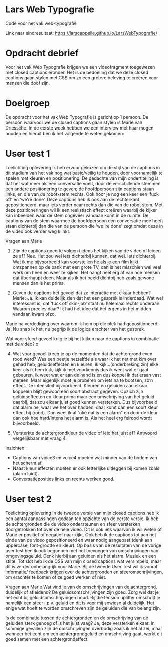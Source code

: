 # Lars Web Typografie
Code voor het vak web-typografie

Link naar eindresultaat: https://larscappelle.github.io/LarsWebTypografie/

# Opdracht debrief
Voor het vak Web Typografie krijgen we een videofragment toegewezen met closed captions eronder. Het is de bedoeling dat we deze closed captions gaan stylen met CSS om zo een grotere beleving te creëren voor mensen die doof zijn.

# Doelgroep
De opdracht voor het vak Web Typografie is gericht op 1 persoon. De persoon waarvoor we de closed captions gaan stylen is Marie van Driessche. In de eerste week hebben we een interview met haar mogen houden en hieruit ben ik het volgende te weten gekomen:

# User test 1
Toelichting oplevering
Ik heb ervoor gekozen om de stijl van de captions in dit stadium van het vak nog wat basic/veilig te houden, door voornamelijk te spelen met kleuren en positionering. De gedachte van mijn ondertiteling is dat het wat meer als een conversatie voelt, door de verschillende stemmen een andere positionering te geven; de hoofdpersoon zijn captions staan links, en die van de robot-stem rechts. Ook hoor je nog een keer een ‘fuck off’ en ‘we’re done’. Deze captions heb ik ook aan de rechterkant gepositioneerd, maar iets verder naar rechts dan die van de robot stem. Met deze positioneringen wil ik een realistisch effect creëren waarbij de kijker kan inbeelden waar de stem ongeveer vandaan komt in de ruimte. De captions van de stem waarmee de hoofdpersoon een conversatie mee heeft staan dichterbij dan die van de persoon die ‘we ’re done’ zegt omdat deze in de video ook verder weg klinkt.

Vragen aan Marie
1. Zijn de captions goed te volgen tijdens het kijken van de video of leiden ze af?
Nee. Het zou wel iets dichterbij kunnen, dat wel. Iets dichterbij. Wat ik me bijvoorbeeld kan voorstellen he als je een film kijkt ontspannen op de bank met een grote TV, dan is het misschien wel veel werk om heen en weer te kijken. Het hangt heel erg af van hoe mensen dat überhaupt doen. Maar als ik het beeld dichtbij heb zoals gewone mensen dan is het prima.

2. Geven de captions het gevoel dat ze interactie met elkaar hebben?
Marie: Ja. Ik kan duidelijk zien dat het een gesprek is inderdaad. Wat wel interessant is; dat ‘fuck off skin-job’ staat nu helemaal rechts onderaan. Waarom precies daar? Ik had het idee dat het ergens in het midden vandaan kwam ofzo.

Marie na verdediging over waarom ik hem op die plek had gepositioneerd: Ja. Nu snap ik het, nu begrijp ik de logica erachter van het gesprek.

Wat voor sfeer/ gevoel krijg je bij het kijken naar de captions in combinatie met de video?
x

4. Wat voor gevoel kreeg je op de momenten dat de achtergrond even rood werd? 
Was een beetje hetzelfde als waar ik het net met kim over gehad heb; geluidseffecten en kleuren, ik kijk…(onderbreking zin) elke keer als ik hem kijk, kijk ik met voorkennis dus ik weet wat er gaat gebeuren, ik weet wat er aan de hand is en dus koppel ik dat eraan vast meteen. Maar eigenlijk moet je proberen om iets na te bootsen, zo’n effect. De intensiteit bijvoorbeeld. Kleuren en geluiden aan elkaar koppelen blijft gewoon een soort abstract gegeven. Opzich zijn geluidseffecten en kleur prima maar een omschrijving van het geluid daarbij, dat zou elkaar juist goed kunnen versterken. Dus bijvoorbeeld dat alarm he, waar we het over hadden, daar komt dan een soort kleur effect bij (rood). Dan weet ik al “oké dat is een alarm” en door de kleur dan ook hoe hard/intens het alarm is. Als het heel erg felrood wordt bijvoorbeeld.

5. Versterkte de achtergrondkleur de video of leid het juist af?
Antwoord vergelijkbaar met vraag 4.

Inzichten:
-	Captions van voice3 en voice4 moeten wat minder van de bodem van het scherm af.
-	Naast kleur effecten moeten er ook letterlijke uitleggen bij komen zoals (alarm luidt).
-	Conversatieposities links en rechts werken goed.

# User test 2
Toelichting oplevering
In de tweede versie van mijn closed captions heb ik een aantal aanpassingen gedaan ten opzichte van de eerste versie. Ik heb de achtergronden die de video ondersteunen en sfeer versterken doorgetrokken tot over de hele video. Dit is ook iets waarvan ik wil weten of Marie er positief of negatief naar kijkt. Ook heb ik de captions tot aan het einde van de video gepositioneerd en waar nodig aangepast (denk aan uppercase, font-grootte en kleur). Op basis van de resultaten van de vorige user test ben ik ook begonnen met het toevoegen van omschrijvingen van omgevingsgeluid. Denk hierbij aan geluiden als het alarm. Muziek en een stilte. Tot slot heb ik de CSS van mijn closed captions wat versimpeld, maar dit is verder onbelangrijk voor Marie. Bij de tweede User Test wil ik vooral informatie/ feedback krijgen over de achtergronden en sfeeromschrijvingen, om erachter te komen of ze goed werken of niet.

Vragen aan Marie
Wat vind je van de omschrijvingen van de achtergrond, duidelijk of afleidend?
De geluidsomschrijvingen zijn goed. Zorg wel dat je het echt bij geluidsomschrijvingen houd. Bij die tension uplifter omschrijf je namelijk een sfeer i.p.v. geluid en dit is voor mij sowieso al duidelijk. Het enige wat hoeft te worden omschreven zijn de geluiden die van belang zijn.

Is de combinatie tussen de achtergronden en de omschrijving van de geluiden sterk genoeg of is het juist vaag?
Ja, deze versterken elkaar. In sommige gevallen zijn de omschrijvingen overbodig zoals ik net al zei, maar wanneer het echt om een achtergrondgeluid en omschrijving gaat, werkt dit goed samen met een achtergrondeffect.

